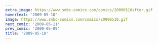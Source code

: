 ```yaml
---
extra_image: https://www.smbc-comics.com/comics/20090510after.gif
hovertext: '2009-05-10'
image: https://www.smbc-comics.com/comics/20090510.gif
next_comic: '2009-05-11'
prev_comic: '2009-05-09'
title: '2009-05-10'
---
```


